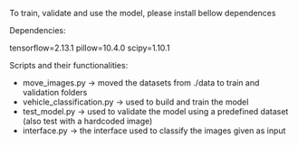 To train, validate and use the model, please install bellow dependences

Dependencies:

tensorflow=2.13.1
pillow=10.4.0
scipy=1.10.1

Scripts and their functionalities:

- move_images.py -> moved the datasets from ./data to train and validation folders 
- vehicle_classification.py -> used to build and train the model
- test_model.py -> used to validate the model using a predefined dataset (also test with a hardcoded image)
- interface.py -> the interface used to classify the images given as input